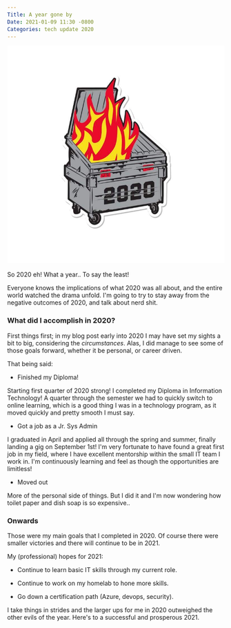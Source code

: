 ```yaml
---
Title: A year gone by
Date: 2021-01-09 11:30 -0800
Categories: tech update 2020
---
```


![](/assets/images/2020.jpg)

So 2020 eh! What a year.. To say the least!

Everyone knows the implications of what 2020 was all about, and the entire world watched the drama unfold. I'm going to try to stay away from the negative outcomes of 2020, and talk about nerd shit.

### What did I accomplish in 2020?

First things first; in my blog post early into 2020 I may have set my sights a bit to big, considering the *circumstances*. Alas, I did manage to see some of those goals forward, whether it be personal, or career driven. 

That being said:

- Finished my Diploma!

Starting first quarter of 2020 strong! I completed my Diploma in Information Technology! A quarter through the semester we had to quickly switch to online learning, which is a good thing I was in a technology program, as it moved quickly and pretty smooth I must say.

- Got a job as a Jr. Sys Admin

I graduated in April and applied all through the spring and summer, finally landing a gig on September 1st! I'm very fortunate to have found a great first job in my field, where I have excellent mentorship within the small IT team I work in. I'm continuously learning and feel as though the opportunities are limitless!

- Moved out

More of the personal side of things. But I did it and I'm now wondering how toilet paper and dish soap is so expensive..

### Onwards

Those were my main goals that I completed in 2020. Of course there were smaller victories and there will continue to be in 2021.

My (professional) hopes for 2021:

- Continue to learn basic IT skills through my current role.

- Continue to work on my homelab to hone more skills.

- Go down a certification path (Azure, devops, security).

I take things in strides and the larger ups for me in 2020 outweighed the other evils of the year. Here's to a successful and prosperous 2021.